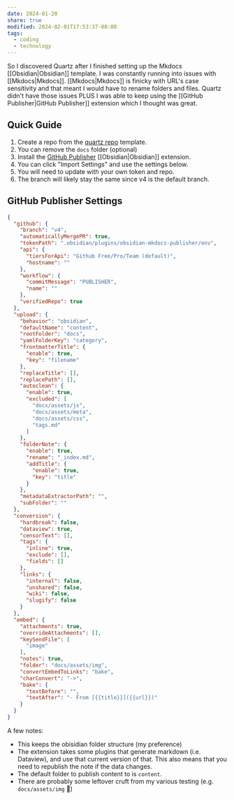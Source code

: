 ```yaml
---
date: 2024-01-20
share: true
modified: 2024-02-01T17:53:37-08:00
tags:
  - coding
  - technology
---
```


So I discovered Quartz after I finished setting up the Mkdocs [[Obsidian|Obsidian]] template. I was constantly running into issues with [[Mkdocs|Mkdocs]]. [[Mkdocs|Mkdocs]] is finicky with URL's case sensitivity and that meant I would have to rename folders and files. Quartz didn't have those issues PLUS I was able to keep using the [[GitHub Publisher|GitHub Publisher]] extension which I thought was great.
## Quick Guide

1. Create a repo from the [quartz repo](https://github.com/jackyzha0/quartz) template.
2. You can remove the `docs` folder (optional)
3. Install the [GitHub Publisher](https://github.com/ObsidianPublisher/obsidian-github-publisher) [[Obsidian|Obsidian]] extension.
4. You can click "Import Settings" and use the settings below.
5. You will need to update with your own token and repo.
  1. The branch will likely stay the same since v4 is the default branch.

## GitHub Publisher Settings
```json
{
  "github": {
    "branch": "v4",
    "automaticallyMergePR": true,
    "tokenPath": ".obsidian/plugins/obsidian-mkdocs-publisher/env",
    "api": {
      "tiersForApi": "Github Free/Pro/Team (default)",
      "hostname": ""
    },
    "workflow": {
      "commitMessage": "PUBLISHER",
      "name": ""
    },
    "verifiedRepo": true
  },
  "upload": {
    "behavior": "obsidian",
    "defaultName": "content",
    "rootFolder": "docs",
    "yamlFolderKey": "category",
    "frontmatterTitle": {
      "enable": true,
      "key": "filename"
    },
    "replaceTitle": [],
    "replacePath": [],
    "autoclean": {
      "enable": true,
      "excluded": [
        "docs/assets/js",
        "docs/assets/meta",
        "docs/assets/css",
        "tags.md"
      ]
    },
    "folderNote": {
      "enable": true,
      "rename": "_index.md",
      "addTitle": {
        "enable": true,
        "key": "title"
      }
    },
    "metadataExtractorPath": "",
    "subFolder": ""
  },
  "conversion": {
    "hardbreak": false,
    "dataview": true,
    "censorText": [],
    "tags": {
      "inline": true,
      "exclude": [],
      "fields": []
    },
    "links": {
      "internal": false,
      "unshared": false,
      "wiki": false,
      "slugify": false
    }
  },
  "embed": {
    "attachments": true,
    "overrideAttachments": [],
    "keySendFile": [
      "image"
    ],
    "notes": true,
    "folder": "docs/assets/img",
    "convertEmbedToLinks": "bake",
    "charConvert": "->",
    "bake": {
      "textBefore": "",
      "textAfter": "- From [{{title}}]({{url}})"
    }
  }
}
```

A few notes:
- This keeps the obisidian folder structure (my preference)
- The extension takes some plugins that generate markdown (i.e. Dataview), and use that current version of that. This also means that you need to republish the note if the data changes.
- The default folder to publish content to is `content`.
- There are probably some leftover cruft from my various testing (e.g. `docs/assets/img` 😬) 
